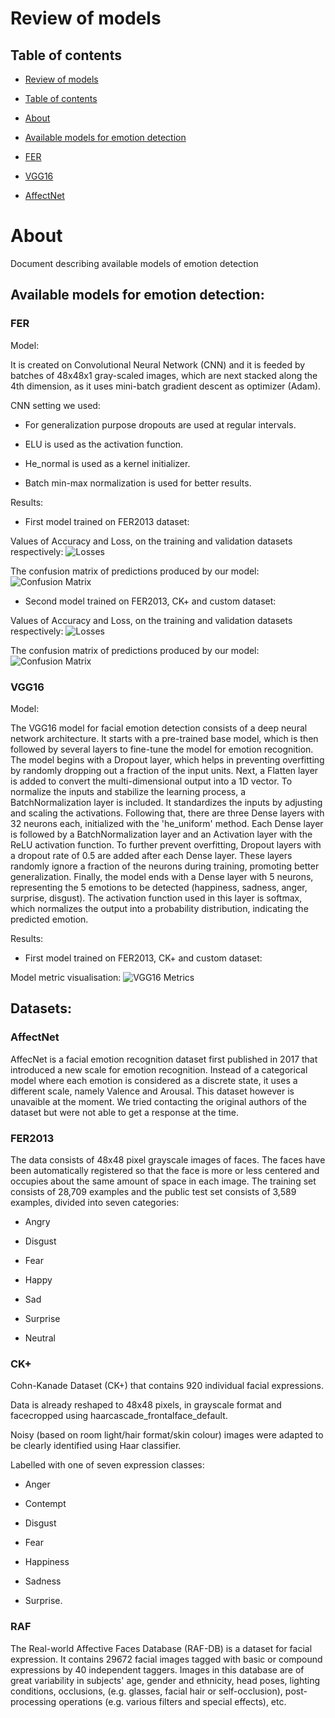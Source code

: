# Review of models

  

## Table of contents

  

- [Review of models](#review-of-models)

- [Table of contents](#table-of-contents)

- [About](#about)

- [Available models for emotion detection](#available-models-for-emotion-detection)

- [FER](#fer)

- [VGG16](#vgg16)

- [AffectNet](#affectnet)

  

# About

Document describing available models of emotion detection


## Available models for emotion detection:
  

### FER

  

Model:

It is created on Convolutional Neural Network (CNN) and it is feeded by batches of 48x48x1 gray-scaled images, which are next stacked along the 4th dimension, as it uses mini-batch gradient descent as optimizer (Adam).

CNN setting we used:

- For generalization purpose dropouts are used at regular intervals.

- ELU is used as the activation function.

- He_normal is used as a kernel initializer.

- Batch min-max normalization is used for better results.


Results:

- First model trained on FER2013 dataset:

Values of Accuracy and Loss, on the training and validation datasets respectively:
 ![Losses](./images/initial_acc_loss_epochs.png)


The confusion matrix of predictions produced by our model:
![Confusion Matrix](./images/initial_confusion_matrix.png)


- Second model trained on FER2013, CK+ and custom dataset:

Values of Accuracy and Loss, on the training and validation datasets respectively:
 ![Losses](./images/acc_loss_epochs.png)


The confusion matrix of predictions produced by our model:
 ![Confusion Matrix](./images/confusion_matrix.png)



### VGG16



Model:

The VGG16 model for facial emotion detection consists of a deep neural network architecture. It starts with a pre-trained base model, which is then followed by several layers to fine-tune the model for emotion recognition.
The model begins with a Dropout layer, which helps in preventing overfitting by randomly dropping out a fraction of the input units. Next, a Flatten layer is added to convert the multi-dimensional output into a 1D vector.
To normalize the inputs and stabilize the learning process, a BatchNormalization layer is included. It standardizes the inputs by adjusting and scaling the activations.
Following that, there are three Dense layers with 32 neurons each, initialized with the 'he_uniform' method. Each Dense layer is followed by a BatchNormalization layer and an Activation layer with the ReLU activation function. 
To further prevent overfitting, Dropout layers with a dropout rate of 0.5 are added after each Dense layer. These layers randomly ignore a fraction of the neurons during training, promoting better generalization.
Finally, the model ends with a Dense layer with 5 neurons, representing the 5 emotions to be detected (happiness, sadness, anger, surprise, disgust). The activation function used in this layer is softmax, which normalizes the output into a probability distribution, indicating the predicted emotion.


Results:

- First model trained on FER2013, CK+ and custom dataset:

Model metric visualisation:
    ![VGG16 Metrics](./images/VGG16_extended.png)


## Datasets:

### AffectNet

AffecNet is a facial emotion recognition dataset first published in 2017 that introduced a new scale for emotion recognition. Instead of a categorical model where each emotion is considered as a discrete state, it uses a different scale, namely Valence and Arousal. This dataset however is unavaible at the moment. We tried contacting the original authors of the dataset but were not able to get a response at the time.


### FER2013

The data consists of 48x48 pixel grayscale images of faces. The faces have been automatically registered so that the face is more or less centered and occupies about the same amount of space in each image. The training set consists of 28,709 examples and the public test set consists of 3,589 examples, divided into seven categories:

- Angry

- Disgust

- Fear

- Happy

- Sad

- Surprise

- Neutral


### CK+

Cohn-Kanade Dataset (CK+) that contains 920 individual facial expressions.

Data is already reshaped to 48x48 pixels, in grayscale format and facecropped using haarcascade_frontalface_default.

Noisy (based on room light/hair format/skin colour) images were adapted to be clearly identified using Haar classifier.

Labelled with one of seven expression classes:

 - Anger

 - Contempt 

 - Disgust 

 - Fear 

 - Happiness 

 - Sadness 

 - Surprise. 
 


### RAF

The Real-world Affective Faces Database (RAF-DB) is a dataset for facial expression. It contains 29672 facial images tagged with basic or compound expressions by 40 independent taggers. Images in this database are of great variability in subjects' age, gender and ethnicity, head poses, lighting conditions, occlusions, (e.g. glasses, facial hair or self-occlusion), post-processing operations (e.g. various filters and special effects), etc.